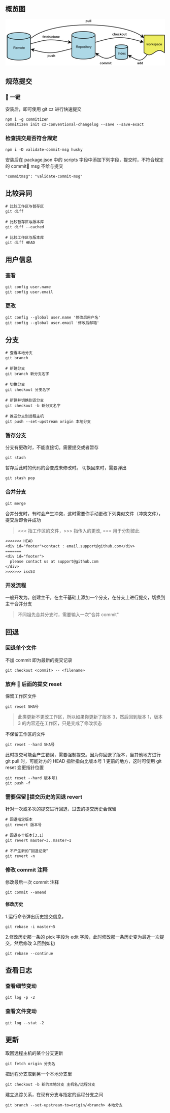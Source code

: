## 概览图

![](img/git/git.png)

## 规范提交

###  一键

安装后，即可使用 git cz 进行快速提交

```
npm i -g commitizen
commitizen init cz-conventional-changelog --save --save-exact
```

### 检查提交是否符合规定

```
npm i -D validate-commit-msg husky
```

安装后在 package.json 中的 scripts 字段中添加下列字段，提交时，不符合规定的 commit msg 不给与提交

```
"commitmsg": "validate-commit-msg"
```

## 比较异同

```
# 比较工作区与暂存区
git diff

# 比较暂存区与版本库
git diff --cached

# 比较工作区与版本库
git diff HEAD
```

## 用户信息

### 查看

```
git config user.name
git config user.email
```

### 更改

```
git config --global user.name '修改后用户名'
git config --global user.email '修改后邮箱'
```

## 分支

```
# 查看本地分支
git branch

# 新建分支
git branch 新分支名字

# 切换分支
git checkout 分支名字

# 新建并切换到该分支
git checkout -b 新分支名字

# 推送分支到远程主机
git push --set-upstream origin 本地分支
```

### 暂存分支

分支有更改时，不能直接切。需要提交或者暂存

```
git stash
```

暂存后此时的代码的会变成未修改时。
切换回来时，需要弹出

```
git stash pop
```

### 合并分支

```
git merge
```

合并分支时，有时会产生冲突，这时需要你手动更改下列类似文件（冲突文件），提交后即合并成功

> <<< 指工作区的文件，>>> 指传入的更改, === 用于分割彼此

```
<<<<<<< HEAD
<div id="footer">contact : email.support@github.com</div>
=======
<div id="footer">
  please contact us at support@github.com
</div>
>>>>>>> iss53
```

### 开发流程

一般开发为。创建主干，在主干基础上添加一个分支，在分支上进行提交，切换到主干合并分支

> 不同祖先合并分支时，需要输入一次"合并 commit"

## 回退

### 回退单个文件

不加 commit 即为最新的提交记录

```
git checkout <commit> -- <filename>
```

### 放弃  后面的提交 reset

保留工作区文件

```
git reset SHA号
```

> 此类更新不更改工作区，所以如果你更新了版本 3，然后回到版本 1，版本 3 的内容还在工作区，只是变成了修改状态

不保留工作区的文件

```
git reset --hard SHA号
```

此时提交可能会产生错误，需要强制提交。因为你回退了版本，当其他地方进行 git pull 时，可能对方的 HEAD 指针指向比版本号 1 更前的地方，这时可使用 git reset 变更指针位置

```
git reset --hard 版本号1
git push -f
```

### 需要保留提交历史的回退 revert
针对一次或多次的提交进行回退，过去的提交历史会保留
```
# 回退指定版本
git revert 版本号

# 回退多个版本[3,1)
git revert master~3..master~1

# 不产生新的”回退记录“
git revert -n
```


### 修改 commit 注释

修改最后一次 commit 注释

```
git commit --amend
```

#### 修改历史

1.运行命令弹出历史提交信息，

```
git rebase -i master~5
```

2.修改历史那一条的 pick 字段为 edit 字段，此时修改那一条历史变为最近一次提交，然后修改 3.回到如初

```
git rebase --continue
```

## 查看日志

### 查看细节变动

```
git log -p -2
```

### 查看文件变动

```
git log --stat -2
```

## 更新

取回远程主机的某个分支更新

```
git fetch origin 分支名
```

把远程分支取到另一个本地分支里

```
git checkout -b 新的本地分支 主机名/远程分支
```

建立追踪关系，在现有分支与指定的远程分支之间

```
git branch --set-upstream-to=origin/<branch> 本地分支
```

